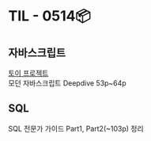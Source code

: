 <h1>TIL - 0514📦</h1>

## 자바스크립트
<a href="./js/timetimer">토이 프로젝트</a><br>
모던 자바스크립트 Deepdive 53p~64p

## SQL
SQL 전문가 가이드 Part1, Part2(~103p) 정리

